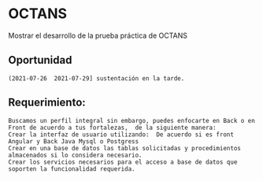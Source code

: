 # OCTANS
Mostrar el desarrollo de la prueba práctica de OCTANS

## Oportunidad
    (2021-07-26  2021-07-29] sustentación en la tarde. 

## Requerimiento:
    Buscamos un perfil integral sin embargo, puedes enfocarte en Back o en Front de acuerdo a tus fortalezas,  de la siguiente manera:
    Crear la interfaz de usuario utilizando:  De acuerdo si es front Angular y Back Java Mysql o Postgress 
    Crear en una base de datos las tablas solicitadas y procedimientos almacenados si lo considera necesario.
    Crear los servicios necesarios para el acceso a base de datos que soporten la funcionalidad requerida.
